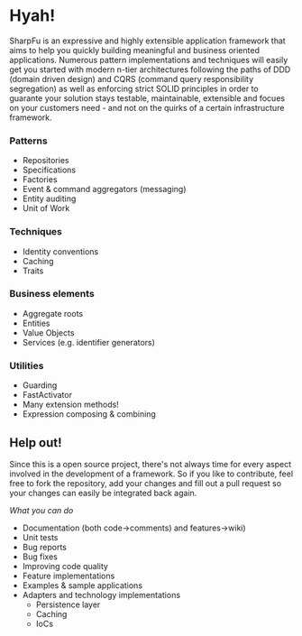 # Hyah!

SharpFu is an expressive and highly extensible application framework that aims to help
you quickly building meaningful and business oriented applications. Numerous pattern implementations
and techniques will easily get you started with modern n-tier architectures following the paths
of DDD (domain driven design) and CQRS (command query responsibility segregation) as well as enforcing
strict SOLID principles in order to guarante your solution stays testable, maintainable, extensible 
and focues on your customers need - and not on the quirks of a certain infrastructure framework.

### Patterns

* Repositories
* Specifications
* Factories
* Event & command aggregators (messaging)
* Entity auditing
* Unit of Work

### Techniques

* Identity conventions
* Caching
* Traits

### Business elements

* Aggregate roots
* Entities
* Value Objects
* Services (e.g. identifier generators)

### Utilities

* Guarding
* FastActivator
* Many extension methods!
* Expression composing & combining

## Help out!

Since this is a open source project, there's not always time for every aspect involved in the development of a framework. So if you like to contribute,
feel free to fork the repository, add your changes and fill out a pull request so your changes can easily be integrated back again.

*What you can do*

* Documentation (both code->comments) and features->wiki)
* Unit tests
* Bug reports
* Bug fixes
* Improving code quality
* Feature implementations
* Examples & sample applications
* Adapters and technology implementations
   * Persistence layer
   * Caching
   * IoCs